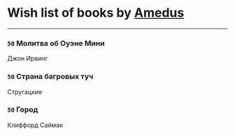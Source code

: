 # Wish list of books by [Amedus](https://plus.google.com/u/0/110264801141878066061/)
---

### `50` Молитва об Оуэне Мини
Джон Ирвинг

### `50` Страна багровых туч
Стругацкие

### `50` Город
Клиффорд Саймак


